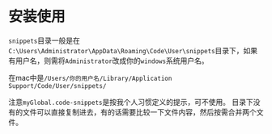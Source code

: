 # 安装使用

`snippets`目录一般是在`C:\Users\Administrator\AppData\Roaming\Code\User\snippets`目录下，如果有用户名，则需将`Administrator`改成你的`windows`系统用户名。

在mac中是`/Users/你的用户名/Library/Application Support/Code/User/snippets/`

注意`myGlobal.code-snippets`是按我个人习惯定义的提示，可不使用。
目录下没有的文件可以直接复制进去，有的话需要比较一下文件内容，然后按需合并两个文件。
